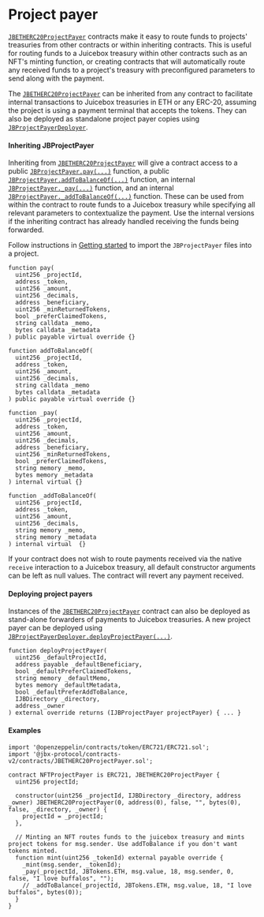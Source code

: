 # Project payer

[`JBETHERC20ProjectPayer`](/dev/api/contracts/or-utilities/jbetherc20projectpayer/README.md) contracts make it easy to route funds to projects' treasuries from other contracts or within inheriting contracts. This is useful for routing funds to a Juicebox treasury within other contracts such as an NFT's minting function, or creating contracts that will automatically route any received funds to a project's treasury with preconfigured parameters to send along with the payment.  

The [`JBETHERC20ProjectPayer`](/dev/api/contracts/or-utilities/jbetherc20projectpayer/README.md) can be inherited from any contract to facilitate internal transactions to Juicebox treasuries in ETH or any ERC-20, assuming the project is using a payment terminal that accepts the tokens. They can also be deployed as standalone project payer copies using [`JBProjectPayerDeployer`](/dev/api/contracts/or-utilities/jbetherc20projectpayerdeployer).

#### Inheriting JBProjectPayer

Inheriting from [`JBETHERC20ProjectPayer`](/dev/api/contracts/or-utilities/jbetherc20projectpayer/README.md) will give a contract access to a public [`JBProjectPayer.pay(...)`](/dev/api/contracts/or-utilities/jbetherc20projectpayer/write/pay.md) function, a public [`JBProjectPayer.addToBalanceOf(...)`](/dev/api/contracts/or-utilities/jbetherc20projectpayer/write/addtobalanceof.md) function, an internal [`JBProjectPayer._pay(...)`](/dev/api/contracts/or-utilities/jbetherc20projectpayer/write/-_pay.md) function, and an internal [`JBProjectPayer._addToBalanceOf(...)`](/dev/api/contracts/or-utilities/jbetherc20projectpayer/write/-_addtobalanceof.md) function. These can be used from within the contract to route funds to a Juicebox treasury while specifying all relevant parameters to contextualize the payment. Use the internal versions if the inheriting contract has already handled receiving the funds being forwarded.

Follow instructions in [Getting started](/dev/build/getting-started.md) to import the `JBProjectPayer` files into a project.

```
function pay(
  uint256 _projectId,
  address _token,
  uint256 _amount,
  uint256 _decimals,
  address _beneficiary,
  uint256 _minReturnedTokens,
  bool _preferClaimedTokens,
  string calldata _memo,
  bytes calldata _metadata
) public payable virtual override {}
```

```
function addToBalanceOf(
  uint256 _projectId,
  address _token,
  uint256 _amount,
  uint256 _decimals,
  string calldata _memo
  bytes calldata _metadata
) public payable virtual override {}
```

```
function _pay(
  uint256 _projectId,
  address _token,
  uint256 _amount,
  uint256 _decimals,
  address _beneficiary,
  uint256 _minReturnedTokens,
  bool _preferClaimedTokens,
  string memory _memo,
  bytes memory _metadata
) internal virtual {}
```

```
function _addToBalanceOf(
  uint256 _projectId,
  address _token,
  uint256 _amount,
  uint256 _decimals,
  string memory _memo,
  string memory _metadata
) internal virtual  {}
```

If your contract does not wish to route payments received via the native `receive` interaction to a Juicebox treasury, all default constructor arguments can be left as null values. The contract will revert any payment received.

#### Deploying project payers

Instances of the [`JBETHERC20ProjectPayer`](/dev/api/contracts/or-utilities/jbetherc20projectpayer/README.md) contract can also be deployed as stand-alone forwarders of payments to Juicebox treasuries. A new project payer can be deployed using [`JBProjectPayerDeployer.deployProjectPayer(...)`](/dev/api/contracts/or-utilities/jbetherc20projectpayerdeployer/write/deployprojectpayer.md).

```
function deployProjectPayer(
  uint256 _defaultProjectId,
  address payable _defaultBeneficiary,
  bool _defaultPreferClaimedTokens,
  string memory _defaultMemo,
  bytes memory _defaultMetadata,
  bool _defaultPreferAddToBalance,
  IJBDirectory _directory,
  address _owner
) external override returns (IJBProjectPayer projectPayer) { ... }
```

#### Examples

```
import '@openzeppelin/contracts/token/ERC721/ERC721.sol';
import '@jbx-protocol/contracts-v2/contracts/JBETHERC20ProjectPayer.sol';

contract NFTProjectPayer is ERC721, JBETHERC20ProjectPayer {
  uint256 projectId;

  constructor(uint256 _projectId, IJBDirectory _directory, address _owner) JBETHERC20ProjectPayer(0, address(0), false, "", bytes(0), false, _directory, _owner) {
    projectId = _projectId;
  },
  
  // Minting an NFT routes funds to the juicebox treasury and mints project tokens for msg.sender. Use addToBalance if you don't want tokens minted.
  function mint(uint256 _tokenId) external payable override {
    _mint(msg.sender, _tokenId);
    _pay(_projectId, JBTokens.ETH, msg.value, 18, msg.sender, 0, false, "I love buffalos", "");
    // _addToBalance(_projectId, JBTokens.ETH, msg.value, 18, "I love buffalos", bytes(0));
  }
}
```